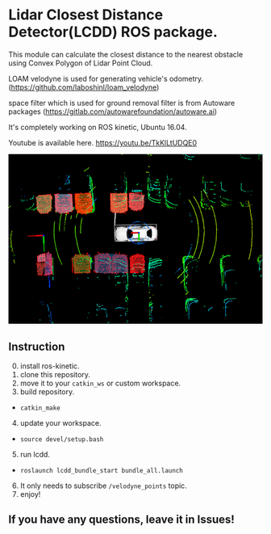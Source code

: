 # Lidar Closest Distance Detector(LCDD) ROS package.

This module can calculate the closest distance to the nearest obstacle using Convex Polygon of Lidar Point Cloud. 

LOAM velodyne is used for generating vehicle's odometry. (https://github.com/laboshinl/loam_velodyne)

space filter which is used for ground removal filter is from Autoware packages (https://gitlab.com/autowarefoundation/autoware.ai)

It's completely working on ROS kinetic, Ubuntu 16.04.

Youtube is available here. https://youtu.be/TkKlLtUDQE0

<img src="./pictures/pic.png" alt="drawing" width="600"/>

## Instruction 

0. install ros-kinetic.
1. clone this repository.
2. move it to your `catkin_ws` or custom workspace.
3. build repository.
 - `catkin_make`
4. update your workspace.
 - `source devel/setup.bash`
5. run lcdd.
 - `roslaunch lcdd_bundle_start bundle_all.launch`
6. It only needs to subscribe `/velodyne_points` topic.
7. enjoy!


## If you have any questions, leave it in Issues!
